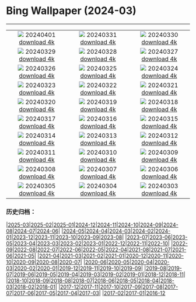# Bing Wallpaper (2024-03)
**************
| | | |
| :----: | :----: | :----: |
| ![](https://www.bing.com/th?id=OHR.PalazzoFarnese_EN-IN6555201202_1920x1080.jpg) 20240401 [download 4k](https://www.bing.com/th?id=OHR.PalazzoFarnese_EN-IN6555201202_UHD.jpg) | ![](https://www.bing.com/th?id=OHR.HungarianEggs_EN-IN6319733019_1920x1080.jpg) 20240331 [download 4k](https://www.bing.com/th?id=OHR.HungarianEggs_EN-IN6319733019_UHD.jpg) | ![](https://www.bing.com/th?id=OHR.SleepySloth_EN-IN4281443663_1920x1080.jpg) 20240330 [download 4k](https://www.bing.com/th?id=OHR.SleepySloth_EN-IN4281443663_UHD.jpg) |
| ![](https://www.bing.com/th?id=OHR.SouthStackLight_EN-IN3270278933_1920x1080.jpg) 20240329 [download 4k](https://www.bing.com/th?id=OHR.SouthStackLight_EN-IN3270278933_UHD.jpg) | ![](https://www.bing.com/th?id=OHR.ShanghaiBlossoms_EN-IN2648888544_1920x1080.jpg) 20240328 [download 4k](https://www.bing.com/th?id=OHR.ShanghaiBlossoms_EN-IN2648888544_UHD.jpg) | ![](https://www.bing.com/th?id=OHR.AmerFortJaipur_EN-IN2082526909_1920x1080.jpg) 20240327 [download 4k](https://www.bing.com/th?id=OHR.AmerFortJaipur_EN-IN2082526909_UHD.jpg) |
| ![](https://www.bing.com/th?id=OHR.HangRaiVietnam_EN-IN1740946404_1920x1080.jpg) 20240326 [download 4k](https://www.bing.com/th?id=OHR.HangRaiVietnam_EN-IN1740946404_UHD.jpg) | ![](https://www.bing.com/th?id=OHR.ColorfulHoli_EN-IN1408702608_1920x1080.jpg) 20240325 [download 4k](https://www.bing.com/th?id=OHR.ColorfulHoli_EN-IN1408702608_UHD.jpg) | ![](https://www.bing.com/th?id=OHR.WhiteEyes_EN-IN1161324930_1920x1080.jpg) 20240324 [download 4k](https://www.bing.com/th?id=OHR.WhiteEyes_EN-IN1161324930_UHD.jpg) |
| ![](https://www.bing.com/th?id=OHR.AmazonClouds_EN-IN0715787319_1920x1080.jpg) 20240323 [download 4k](https://www.bing.com/th?id=OHR.AmazonClouds_EN-IN0715787319_UHD.jpg) | ![](https://www.bing.com/th?id=OHR.WaikatoWater_EN-IN0496434558_1920x1080.jpg) 20240322 [download 4k](https://www.bing.com/th?id=OHR.WaikatoWater_EN-IN0496434558_UHD.jpg) | ![](https://www.bing.com/th?id=OHR.BwindiNationalForest_EN-IN2480914473_1920x1080.jpg) 20240321 [download 4k](https://www.bing.com/th?id=OHR.BwindiNationalForest_EN-IN2480914473_UHD.jpg) |
| ![](https://www.bing.com/th?id=OHR.SpringCaveDale_EN-IN2419088160_1920x1080.jpg) 20240320 [download 4k](https://www.bing.com/th?id=OHR.SpringCaveDale_EN-IN2419088160_UHD.jpg) | ![](https://www.bing.com/th?id=OHR.SpringFrog_EN-IN2337818146_1920x1080.jpg) 20240319 [download 4k](https://www.bing.com/th?id=OHR.SpringFrog_EN-IN2337818146_UHD.jpg) | ![](https://www.bing.com/th?id=OHR.ElephantRock_EN-IN2152093542_1920x1080.jpg) 20240318 [download 4k](https://www.bing.com/th?id=OHR.ElephantRock_EN-IN2152093542_UHD.jpg) |
| ![](https://www.bing.com/th?id=OHR.PambanBridge_EN-IN4607247244_1920x1080.jpg) 20240317 [download 4k](https://www.bing.com/th?id=OHR.PambanBridge_EN-IN4607247244_UHD.jpg) | ![](https://www.bing.com/th?id=OHR.BambooPanda_EN-IN2073859171_1920x1080.jpg) 20240316 [download 4k](https://www.bing.com/th?id=OHR.BambooPanda_EN-IN2073859171_UHD.jpg) | ![](https://www.bing.com/th?id=OHR.AnzaBorregoBloom_EN-IN2000050821_1920x1080.jpg) 20240315 [download 4k](https://www.bing.com/th?id=OHR.AnzaBorregoBloom_EN-IN2000050821_UHD.jpg) |
| ![](https://www.bing.com/th?id=OHR.AyutthayaTree_EN-IN1779605533_1920x1080.jpg) 20240314 [download 4k](https://www.bing.com/th?id=OHR.AyutthayaTree_EN-IN1779605533_UHD.jpg) | ![](https://www.bing.com/th?id=OHR.MagadiFlamingos_EN-IN1729964021_1920x1080.jpg) 20240313 [download 4k](https://www.bing.com/th?id=OHR.MagadiFlamingos_EN-IN1729964021_UHD.jpg) | ![](https://www.bing.com/th?id=OHR.BryceSnow_EN-IN1627515596_1920x1080.jpg) 20240312 [download 4k](https://www.bing.com/th?id=OHR.BryceSnow_EN-IN1627515596_UHD.jpg) |
| ![](https://www.bing.com/th?id=OHR.SleepyKoala_EN-IN1567307093_1920x1080.jpg) 20240311 [download 4k](https://www.bing.com/th?id=OHR.SleepyKoala_EN-IN1567307093_UHD.jpg) | ![](https://www.bing.com/th?id=OHR.MorningElephants_EN-IN1473865657_1920x1080.jpg) 20240310 [download 4k](https://www.bing.com/th?id=OHR.MorningElephants_EN-IN1473865657_UHD.jpg) | ![](https://www.bing.com/th?id=OHR.BistiBlue_EN-IN1019261604_1920x1080.jpg) 20240309 [download 4k](https://www.bing.com/th?id=OHR.BistiBlue_EN-IN1019261604_UHD.jpg) |
| ![](https://www.bing.com/th?id=OHR.TateLightUp_EN-IN0743144601_1920x1080.jpg) 20240308 [download 4k](https://www.bing.com/th?id=OHR.TateLightUp_EN-IN0743144601_UHD.jpg) | ![](https://www.bing.com/th?id=OHR.TarragonaSpain_EN-IN2183884361_1920x1080.jpg) 20240307 [download 4k](https://www.bing.com/th?id=OHR.TarragonaSpain_EN-IN2183884361_UHD.jpg) | ![](https://www.bing.com/th?id=OHR.WahclellaFalls_EN-IN2266702818_1920x1080.jpg) 20240306 [download 4k](https://www.bing.com/th?id=OHR.WahclellaFalls_EN-IN2266702818_UHD.jpg) |
| ![](https://www.bing.com/th?id=OHR.BangkokCircle_EN-IN0487845274_1920x1080.jpg) 20240305 [download 4k](https://www.bing.com/th?id=OHR.BangkokCircle_EN-IN0487845274_UHD.jpg) | ![](https://www.bing.com/th?id=OHR.ArenalCostaRica_EN-IN6333017933_1920x1080.jpg) 20240304 [download 4k](https://www.bing.com/th?id=OHR.ArenalCostaRica_EN-IN6333017933_UHD.jpg) | ![](https://www.bing.com/th?id=OHR.KrugerLeopard_EN-IN2497124555_1920x1080.jpg) 20240303 [download 4k](https://www.bing.com/th?id=OHR.KrugerLeopard_EN-IN2497124555_UHD.jpg) |

### 历史归档：

|[2025-03](/../2025-03/2025-03.md)|[2025-02](/../2025-02/2025-02.md)|[2025-01](/../2025-01/2025-01.md)|[2024-12](/../2024-12/2024-12.md)|[2024-11](/../2024-11/2024-11.md)|[2024-10](/../2024-10/2024-10.md)|[2024-09](/../2024-09/2024-09.md)|[2024-08](/../2024-08/2024-08.md)|[2024-07](/../2024-07/2024-07.md)|[2024-06](/../2024-06/2024-06.md)|
|[2024-05](/../2024-05/2024-05.md)|[2024-04](/../2024-04/2024-04.md)|[2024-03](/2024-03.md)|[2024-02](/../2024-02/2024-02.md)|[2024-01](/../2024-01/2024-01.md)|[2023-12](/../2023-12/2023-12.md)|[2023-11](/../2023-11/2023-11.md)|[2023-10](/../2023-10/2023-10.md)|[2023-09](/../2023-09/2023-09.md)|[2023-08](/../2023-08/2023-08.md)|
|[2023-07](/../2023-07/2023-07.md)|[2023-06](/../2023-06/2023-06.md)|[2023-05](/../2023-05/2023-05.md)|[2023-04](/../2023-04/2023-04.md)|[2023-03](/../2023-03/2023-03.md)|[2023-02](/../2023-02/2023-02.md)|[2023-01](/../2023-01/2023-01.md)|[2022-12](/../2022-12/2022-12.md)|[2022-11](/../2022-11/2022-11.md)|[2022-10](/../2022-10/2022-10.md)|
|[2022-09](/../2022-09/2022-09.md)|[2022-08](/../2022-08/2022-08.md)|[2022-07](/../2022-07/2022-07.md)|[2022-06](/../2022-06/2022-06.md)|[2022-05](/../2022-05/2022-05.md)|[2022-04](/../2022-04/2022-04.md)|[2021-08](/../2021-08/2021-08.md)|[2021-07](/../2021-07/2021-07.md)|[2021-06](/../2021-06/2021-06.md)|[2021-05](/../2021-05/2021-05.md)|
|[2021-04](/../2021-04/2021-04.md)|[2021-03](/../2021-03/2021-03.md)|[2021-02](/../2021-02/2021-02.md)|[2021-01](/../2021-01/2021-01.md)|[2020-12](/../2020-12/2020-12.md)|[2020-11](/../2020-11/2020-11.md)|[2020-10](/../2020-10/2020-10.md)|[2020-09](/../2020-09/2020-09.md)|[2020-08](/../2020-08/2020-08.md)|[2020-07](/../2020-07/2020-07.md)|
|[2020-06](/../2020-06/2020-06.md)|[2020-05](/../2020-05/2020-05.md)|[2020-04](/../2020-04/2020-04.md)|[2020-03](/../2020-03/2020-03.md)|[2020-02](/../2020-02/2020-02.md)|[2020-01](/../2020-01/2020-01.md)|[2019-12](/../2019-12/2019-12.md)|[2019-11](/../2019-11/2019-11.md)|[2019-10](/../2019-10/2019-10.md)|[2019-09](/../2019-09/2019-09.md)|
|[2019-08](/../2019-08/2019-08.md)|[2019-07](/../2019-07/2019-07.md)|[2019-06](/../2019-06/2019-06.md)|[2019-05](/../2019-05/2019-05.md)|[2019-04](/../2019-04/2019-04.md)|[2019-03](/../2019-03/2019-03.md)|[2019-02](/../2019-02/2019-02.md)|[2019-01](/../2019-01/2019-01.md)|[2018-12](/../2018-12/2018-12.md)|[2018-11](/../2018-11/2018-11.md)|
|[2018-10](/../2018-10/2018-10.md)|[2018-09](/../2018-09/2018-09.md)|[2018-08](/../2018-08/2018-08.md)|[2018-07](/../2018-07/2018-07.md)|[2018-06](/../2018-06/2018-06.md)|[2018-05](/../2018-05/2018-05.md)|[2018-04](/../2018-04/2018-04.md)|[2018-03](/../2018-03/2018-03.md)|[2018-02](/../2018-02/2018-02.md)|[2018-01](/../2018-01/2018-01.md)|
|[2017-12](/../2017-12/2017-12.md)|[2017-11](/../2017-11/2017-11.md)|[2017-10](/../2017-10/2017-10.md)|[2017-09](/../2017-09/2017-09.md)|[2017-08](/../2017-08/2017-08.md)|[2017-07](/../2017-07/2017-07.md)|[2017-06](/../2017-06/2017-06.md)|[2017-05](/../2017-05/2017-05.md)|[2017-04](/../2017-04/2017-04.md)|[2017-03](/../2017-03/2017-03.md)|
|[2017-02](/../2017-02/2017-02.md)|[2017-01](/../2017-01/2017-01.md)|[2016-12](/../2016-12/2016-12.md)